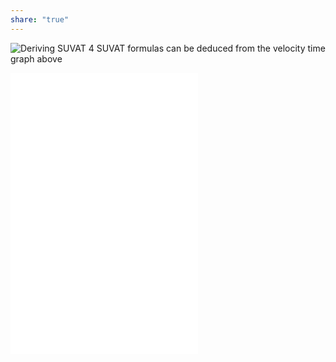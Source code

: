 ```yaml
---
share: "true"
---
```


![Deriving SUVAT 4](Deriving%20SUVAT%204)
 SUVAT formulas can be deduced from the velocity time graph above
 

![600](Deriving%20SUVAT%201.md)
![600](Deriving%20SUVAT%202.md)
![600](Deriving%20SUVAT%203.md)

